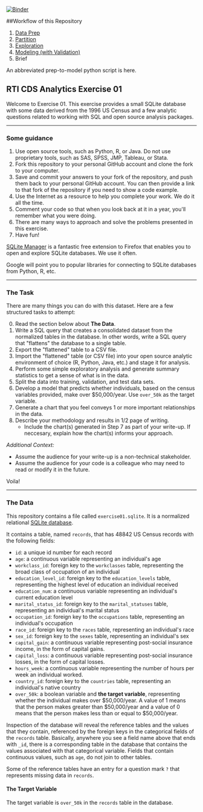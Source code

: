[![Binder](http://mybinder.org/badge.svg)](http://mybinder.org:/repo/dinicholson/data-scientist-exercise01)


##Workflow of this Repository

1. [Data Prep](https://github.com/dinicholson/data-scientist-exercise01/tree/master/data%20prep)
2. [Partition](https://github.com/dinicholson/data-scientist-exercise01/tree/master/partition)
3. [Exploration](https://github.com/dinicholson/data-scientist-exercise01/tree/master/exploration)
4. [Modeling (with Validation)](https://github.com/dinicholson/data-scientist-exercise01/tree/master/modeling)
5. Brief

An abbreviated prep-to-model python script is here.




## RTI CDS Analytics Exercise 01

Welcome to Exercise 01. This exercise provides a small SQLite database with some data derived from the 1996 US Census and a few analytic questions related to working with SQL and open source analysis packages.

----

### Some guidance

1. Use open source tools, such as Python, R, or Java. Do not use proprietary tools, such as SAS, SPSS, JMP, Tableau, or Stata. 
2. Fork this repository to your personal GitHub account and clone the fork to your computer.
3. Save and commit your answers to your fork of the repository, and push them back to your personal GitHub account. You can then provide a link to that fork of the repository if you need to show a code example.
4. Use the Internet as a resource to help you complete your work. We do it all the time.
5. Comment your code so that when you look back at it in a year, you'll remember what you were doing.
6. There are many ways to approach and solve the problems presented in this exercise.
7. Have fun!

[SQLite Manager](https://addons.mozilla.org/en-US/firefox/addon/sqlite-manager/) is a fantastic free extension to Firefox that enables you to open and explore SQLite databases. We use it often.

Google will point you to popular libraries for connecting to SQLite databases from Python, R, etc.

----

### The Task

There are many things you can do with this dataset. Here are a few structured tasks to attempt:

0. Read the section below about **The Data**.
1. Write a SQL query that creates a consolidated dataset from the normalized tables in the database. In other words, write a SQL query that "flattens" the database to a single table.
2. Export the "flattened" table to a CSV file.
3. Import the "flattened" table (or CSV file) into your open source analytic environment of choice (R, Python, Java, etc.) and stage it for analysis.
4. Perform some simple exploratory analysis and generate summary statistics to get a sense of what is in the data.
5. Split the data into training, validation, and test data sets. 
6. Develop a model that predicts whether individuals, based on the census variables provided, make over $50,000/year. Use `over_50k` as the target variable. 
7. Generate a chart that you feel conveys 1 or more important relationships in the data.
8. Describe your methodology and results in 1/2 page of writing.
    * Include the chart(s) generated in Step 7 as part of your write-up. If neccesary, explain how the chart(s) informs your approach. 

_Additional Context:_

* Assume the audience for your write-up is a non-technical stakeholder. 
* Assume the audience for your code is a colleague who may need to read or modify it in the future.

Voila!

----

### The Data

This repository contains a file called `exercise01.sqlite`. It is a normalized relational [SQLite database](http://www.sqlite.org). 

It contains a table, named `records`, that has 48842 US Census records with the following fields:

- `id`: a unique id number for each record
- `age`: a continuous variable representing an individual's age
- `workclass_id`: foreign key to the `workclasses` table, representing the broad class of occupation of an individual
- `education_level_id`: foreign key to the `education_levels` table, representing the highest level of education an individual received
- `education_num`: a continuous variable representing an individual's current education level
- `marital_status_id`: foreign key to the `marital_statuses` table, representing an individual's marital status
- `occupation_id`: foreign key to the `occupations` table, representing an individual's occupation
- `race_id`: foreign key to the `races` table, representing an individual's race
- `sex_id`: foreign key to the `sexes` table, representing an individual's sex
- `capital_gain`: a continuous variable representing post-social insurance income, in the form of capital gains.
- `capital_loss`: a continuous variable representing post-social insurance losses, in the form of capital losses.
- `hours_week`: a continuous variable representing the number of hours per week an individual worked.
- `country_id`: foreign key to the `countries` table, representing an individual's native country
- `over_50k`: a boolean variable and **the target variable**, representing whether the individual makes over $50,000/year. A value of 1 means that the person makes greater than $50,000/year and a value of 0 means that the person makes less than or equal to $50,000/year.

Inspection of the database will reveal the reference tables and the values that they contain, referenced by the foreign keys in the categorical fields of the `records` table. Basically, anywhere you see a field name above that ends with `_id`, there is a corresponding table in the database that contains the values associated with that categorical variable. Fields that contain continuous values, such as `age`, do not join to other tables.

Some of the reference tables have an entry for a question mark `?` that represents missing data in `records`.

#### The Target Variable

The target variable is `over_50k` in the `records` table in the database.



